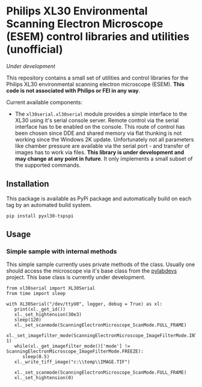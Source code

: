 # Philips XL30 Environmental Scanning Electron Microscope (ESEM) control libraries and utilities (unofficial)

_Under development_

This repository contains a small set of utilities and control libraries for
the Philips XL30 environmental scanning electron microscope (ESEM). __This
code is not associated with Philips or FEI in any way__.

Current available components:

* The ```xl30serial.xl30serial``` module provides a simple interface
  to the XL30 using it's serial console server. Remote control via the
  serial interface has to be enabled on the console. This route of control
  has been chosen since DDE and shared memory via flat thunking is not
  working since the Windows 2K update. Unfortunately not all parameters
  like chamber pressure are available via the serial port - and transfer
  of images has to work via files. __This library is under development
  and may change at any point in future__. It only implements a small
  subset of the supported commands.

## Installation

This package is available as PyPi package and automatically build on each
tag by an automated build system.

```
pip install pyxl30-tspspi
```

## Usage

### Simple sample with internal methods

This simple sample currently uses private methods of the class. Usually
one should access the microscope via it's base class from
the [pylabdevs](https://github.com/tspspi/pylabdevs/tree/master) project.
This base class is currently under development.

```
from xl30serial import XL30Serial
from time import sleep

with XL30Serial("/dev/ttyU0", logger, debug = True) as xl:
   print(xl._get_id())
   xl._set_hightension(30e3)
   sleep(120)
   xl._set_scanmode(ScanningElectronMicroscope_ScanMode.FULL_FRAME)
   xl._set_imagefilter_mode(ScanningElectronMicroscope_ImageFilterMode.INTEGRATE, 1)
   while(xl._get_imagefilter_mode()['mode'] != ScanningElectronMicroscope_ImageFilterMode.FREEZE):
      sleep(0.5)
   xl._write_tiff_image("c:\\temp\\IMAGE.TIF")

   xl._set_scanmode(ScanningElectronMicroscope_ScanMode.FULL_FRAME)
   xl._set_hightension(0)

```
